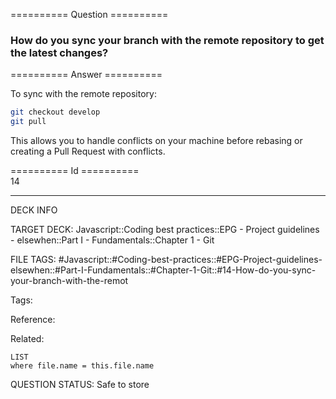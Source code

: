 ========== Question ==========  

### How do you sync your branch with the remote repository to get the latest changes?  

========== Answer ==========  

To sync with the remote repository:

```sh
git checkout develop
git pull
```

This allows you to handle conflicts on your machine before rebasing or creating a Pull Request with conflicts.

========== Id ==========  
14

---

DECK INFO

TARGET DECK: Javascript::Coding best practices::EPG - Project guidelines - elsewhen::Part I - Fundamentals::Chapter 1 - Git

FILE TAGS: #Javascript::#Coding-best-practices::#EPG-Project-guidelines-elsewhen::#Part-I-Fundamentals::#Chapter-1-Git::#14-How-do-you-sync-your-branch-with-the-remot

Tags:

Reference:

Related:

```dataview
LIST
where file.name = this.file.name
```

QUESTION STATUS: Safe to store
